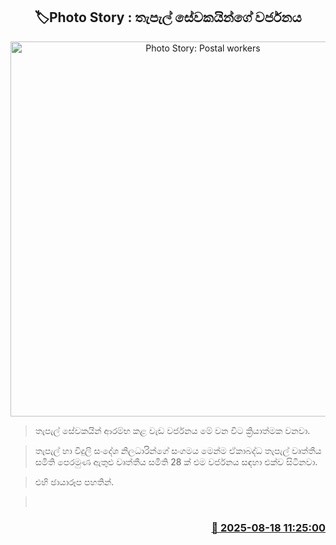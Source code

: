 <p align='center'><b><h2 align='center' title='Photo Story: Postal workers' strike'>🏷Photo Story : තැපැල් සේවකයින්ගේ වර්ජනය</h2></b></p>
<p align='center'><img src='https://helakuru.sgp1.cdn.digitaloceanspaces.com/esana/images/lib/post-strike-today.jpg' width='600' alt='Photo Story: Postal workers' strike'></p>

> තැපැල් සේවකයින් ආරම්භ කළ වැඩ වර්ජනය මේ වන විට ක්‍රියාත්මක වනවා.

> තැපැල් හා විදුලි සංදේශ නිලධාරින්ගේ සංගමය මෙන්ම ඒකාබද්ධ තැපැල් වෘත්තීය සමිති පෙරමුණ ඇතුළු වෘත්තීය සමිති 28 ක් එම වර්ජනය සඳහා එක්ව සිටිනවා.

> එහි ඡායාරූප පහතින්.

>  



<h3 align='right'><a href='https://www.helakuru.lk/esana/p/112773/'>📅 2025-08-18 11:25:00</a></h3>
